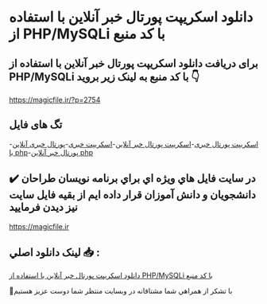 # دانلود اسکریپت پورتال خبر آنلاین با استفاده از PHP/MySQLi با کد منبع

## برای دریافت دانلود اسکریپت پورتال خبر آنلاین با استفاده از PHP/MySQLi با کد منبع به لینک زیر بروید 👇

https://magicfile.ir/?p=2754

## تگ های فایل

-[اسکریپت پورتال خبری](https://magicfile.ir/product/%d8%a7%d8%b3%da%a9%d8%b1%db%8c%d9%be%d8%aa%d9%be%d9%88%d8%b1%d8%aa%d8%a7%d9%84-%d8%ae%d8%a8%d8%b1-%d8%a2%d9%86%d9%84%d8%a7%db%8c%d9%86-%d8%a8%d8%a7-%d8%a7%d8%b3%d8%aa%d9%81%d8%a7%d8%af%d9%87-%d8%a7%d8%b2-php-mysqli/)-[اسکریپت پورتال خبر آنلاین](https://magicfile.ir/product/%d8%a7%d8%b3%da%a9%d8%b1%db%8c%d9%be%d8%aa%d9%be%d9%88%d8%b1%d8%aa%d8%a7%d9%84-%d8%ae%d8%a8%d8%b1-%d8%a2%d9%86%d9%84%d8%a7%db%8c%d9%86-%d8%a8%d8%a7-%d8%a7%d8%b3%d8%aa%d9%81%d8%a7%d8%af%d9%87-%d8%a7%d8%b2-php-mysqli/)-[اسکریپت خبری](https://magicfile.ir/product/%d8%a7%d8%b3%da%a9%d8%b1%db%8c%d9%be%d8%aa%d9%be%d9%88%d8%b1%d8%aa%d8%a7%d9%84-%d8%ae%d8%a8%d8%b1-%d8%a2%d9%86%d9%84%d8%a7%db%8c%d9%86-%d8%a8%d8%a7-%d8%a7%d8%b3%d8%aa%d9%81%d8%a7%d8%af%d9%87-%d8%a7%d8%b2-php-mysqli/)-[پورتال خبری آنلاین با php](https://magicfile.ir/product/%d8%a7%d8%b3%da%a9%d8%b1%db%8c%d9%be%d8%aa%d9%be%d9%88%d8%b1%d8%aa%d8%a7%d9%84-%d8%ae%d8%a8%d8%b1-%d8%a2%d9%86%d9%84%d8%a7%db%8c%d9%86-%d8%a8%d8%a7-%d8%a7%d8%b3%d8%aa%d9%81%d8%a7%d8%af%d9%87-%d8%a7%d8%b2-php-mysqli/)-[پورتال خبر آنلاین php](https://magicfile.ir/product/%d8%a7%d8%b3%da%a9%d8%b1%db%8c%d9%be%d8%aa%d9%be%d9%88%d8%b1%d8%aa%d8%a7%d9%84-%d8%ae%d8%a8%d8%b1-%d8%a2%d9%86%d9%84%d8%a7%db%8c%d9%86-%d8%a8%d8%a7-%d8%a7%d8%b3%d8%aa%d9%81%d8%a7%d8%af%d9%87-%d8%a7%d8%b2-php-mysqli/)

## ✔️ در سايت فايل هاي ويژه اي براي برنامه نويسان طراحان دانشجويان و دانش آموزان قرار داده ايم از بقيه فايل سايت نيز ديدن فرماييد

https://magicfile.ir


## لينک دانلود اصلي 📥 :

[دانلود اسکریپت پورتال خبر آنلاین با استفاده از PHP/MySQLi با کد منبع](https://magicfile.ir/product/%d8%a7%d8%b3%da%a9%d8%b1%db%8c%d9%be%d8%aa%d9%be%d9%88%d8%b1%d8%aa%d8%a7%d9%84-%d8%ae%d8%a8%d8%b1-%d8%a2%d9%86%d9%84%d8%a7%db%8c%d9%86-%d8%a8%d8%a7-%d8%a7%d8%b3%d8%aa%d9%81%d8%a7%d8%af%d9%87-%d8%a7%d8%b2-php-mysqli/) 


🙏با تشکر از همراهي شما مشتاقانه در وبسایت منتظر شما دوست عزیز هستیم

